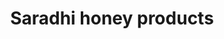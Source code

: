 ---
title: "Saradhi honey products"
url: /thiruvananthapuram/saradhi-honey-products/
shop: apiary
---